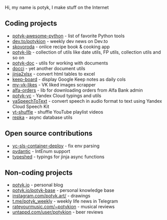 Hi, my name is potyk, I make stuff on the Internet

## Coding projects

- [potyk-awesome-python](https://github.com/potykion/potyk-awesome-python) - list of favorite Python tools
- [dev.to/potykion](https://dev.to/potykion) - weekly dev news on Dev.to
- [skovoroda](https://skovoroda.website.yandexcloud.net/) - onlice recipe book & cooking app
- [potyk-lib](https://github.com/potykion/potyk-lib) - collection of utils like date utils, FP utils, collection utils and so on
- [potyk-doc](https://github.com/potykion/potyk-doc) - utils for working with documents
- [docci](https://github.com/potykion/docci) - yet another document utils
- [jinja2xlsx](https://github.com/potykion/jinja2xlsx) - convert html tables to excel 
- [keep-board](https://github.com/potykion/keep-board) - display Google Keep notes as daily cols
- [my-vk-likes](https://github.com/potykion/my-vk-likes) - VK liked images scrapper
- [alfa-orders](https://github.com/potykion/alfa-orders) - lib for downloading orders from Alfa Bank admin
- [potyk-yc](https://github.com/potykion/potyk-yc) - Yandex Cloud typings and utils
- [yaSpeechToText](https://github.com/potykion/yaSpeechToText) - convert speech in audio format to text using Yandex Cloud Speech Kit
- [yt-shuffle](https://github.com/potykion/yt-shuffle) - shuffle YouTube playlist videos
- [repka](https://github.com/potykion/repka) - async database utils

## Open source contributions

- [yc-sls-container-deploy](https://github.com/yc-actions/yc-sls-container-deploy/pull/427) - fix env parsing
- [pydantic](https://github.com/pydantic/pydantic/pull/444) - IntEnum support
- [typeshed](https://github.com/python/typeshed/pull/2278) - typings for jinja async functions


## Non-coding projects

- [potyk.io](https://potyk.io/) - personal blog
- [potyk.io/potyk-base](https://potyk.io/potyk-base/) - personal knowledge base
- [instagram.com/potyk.art/](https://www.instagram.com/potyk.art/) - drawings
- [t.me/potyk_weekly](https://t.me/potyk_weekly) - weekly life news in Telegram
- [rateyourmusic.com/~potykion](https://rateyourmusic.com/~potykion) - musical reviews
- [untappd.com/user/potykion](https://untappd.com/user/potykion) - beer reviews
